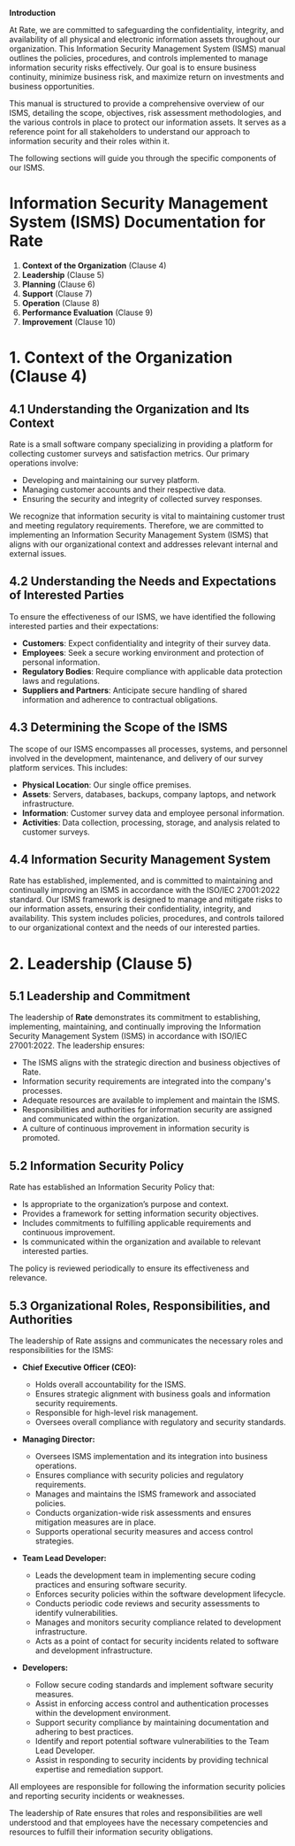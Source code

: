 **Introduction**

At Rate, we are committed to safeguarding the confidentiality, integrity, and availability of all physical and electronic information assets throughout our organization. This Information Security Management System (ISMS) manual outlines the policies, procedures, and controls implemented to manage information security risks effectively. Our goal is to ensure business continuity, minimize business risk, and maximize return on investments and business opportunities.

This manual is structured to provide a comprehensive overview of our ISMS, detailing the scope, objectives, risk assessment methodologies, and the various controls in place to protect our information assets. It serves as a reference point for all stakeholders to understand our approach to information security and their roles within it.

The following sections will guide you through the specific components of our ISMS.


# Information Security Management System (ISMS) Documentation for Rate

1. **Context of the Organization** (Clause 4)
2. **Leadership** (Clause 5)
3. **Planning** (Clause 6)
4. **Support** (Clause 7)
5. **Operation** (Clause 8)
6. **Performance Evaluation** (Clause 9)
7. **Improvement** (Clause 10)



# 1. Context of the Organization (Clause 4)

## 4.1 Understanding the Organization and Its Context

Rate is a small software company specializing in providing a platform for collecting customer surveys and satisfaction metrics. Our primary operations involve:

- Developing and maintaining our survey platform.
- Managing customer accounts and their respective data.
- Ensuring the security and integrity of collected survey responses.

We recognize that information security is vital to maintaining customer trust and meeting regulatory requirements. Therefore, we are committed to implementing an Information Security Management System (ISMS) that aligns with our organizational context and addresses relevant internal and external issues.

## 4.2 Understanding the Needs and Expectations of Interested Parties 

To ensure the effectiveness of our ISMS, we have identified the following interested parties and their expectations:

- **Customers**: Expect confidentiality and integrity of their survey data.
- **Employees**: Seek a secure working environment and protection of personal information.
- **Regulatory Bodies**: Require compliance with applicable data protection laws and regulations.
- **Suppliers and Partners**: Anticipate secure handling of shared information and adherence to contractual obligations.

## 4.3 Determining the Scope of the ISMS 

The scope of our ISMS encompasses all processes, systems, and personnel involved in the development, maintenance, and delivery of our survey platform services. This includes:

- **Physical Location**: Our single office premises.
- **Assets**: Servers, databases, backups, company laptops, and network infrastructure.
- **Information**: Customer survey data and employee personal information.
- **Activities**: Data collection, processing, storage, and analysis related to customer surveys.

## 4.4 Information Security Management System 

Rate has established, implemented, and is committed to maintaining and continually improving an ISMS in accordance with the ISO/IEC 27001:2022 standard. Our ISMS framework is designed to manage and mitigate risks to our information assets, ensuring their confidentiality, integrity, and availability. This system includes policies, procedures, and controls tailored to our organizational context and the needs of our interested parties.


# 2. Leadership (Clause 5)

## 5.1 Leadership and Commitment

The leadership of **Rate** demonstrates its commitment to establishing, implementing, maintaining, and continually improving the Information Security Management System (ISMS) in accordance with ISO/IEC 27001:2022. The leadership ensures:

- The ISMS aligns with the strategic direction and business objectives of Rate.
- Information security requirements are integrated into the company's processes.
- Adequate resources are available to implement and maintain the ISMS.
- Responsibilities and authorities for information security are assigned and communicated within the organization.
- A culture of continuous improvement in information security is promoted.

## 5.2 Information Security Policy

Rate has established an Information Security Policy that:
- Is appropriate to the organization’s purpose and context.
- Provides a framework for setting information security objectives.
- Includes commitments to fulfilling applicable requirements and continuous improvement.
- Is communicated within the organization and available to relevant interested parties.

The policy is reviewed periodically to ensure its effectiveness and relevance.

## 5.3 Organizational Roles, Responsibilities, and Authorities

The leadership of Rate assigns and communicates the necessary roles and responsibilities for the ISMS:

- **Chief Executive Officer (CEO):**
  - Holds overall accountability for the ISMS.
  - Ensures strategic alignment with business goals and information security requirements.
  - Responsible for high-level risk management.
  - Oversees overall compliance with regulatory and security standards.

- **Managing Director:**
  - Oversees ISMS implementation and its integration into business operations.
  - Ensures compliance with security policies and regulatory requirements.
  - Manages and maintains the ISMS framework and associated policies.
  - Conducts organization-wide risk assessments and ensures mitigation measures are in place.
  - Supports operational security measures and access control strategies.

- **Team Lead Developer:**
  - Leads the development team in implementing secure coding practices and ensuring software security.
  - Enforces security policies within the software development lifecycle.
  - Conducts periodic code reviews and security assessments to identify vulnerabilities.
  - Manages and monitors security compliance related to development infrastructure.
  - Acts as a point of contact for security incidents related to software and development infrastructure.

- **Developers:**
  - Follow secure coding standards and implement software security measures.
  - Assist in enforcing access control and authentication processes within the development environment.
  - Support security compliance by maintaining documentation and adhering to best practices.
  - Identify and report potential software vulnerabilities to the Team Lead Developer.
  - Assist in responding to security incidents by providing technical expertise and remediation support.

All employees are responsible for following the information security policies and reporting security incidents or weaknesses.

The leadership of Rate ensures that roles and responsibilities are well understood and that employees have the necessary competencies and resources to fulfill their information security obligations.

